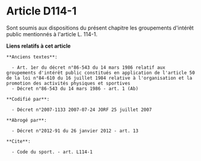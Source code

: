 # Article D114-1

Sont soumis aux dispositions du présent chapitre les groupements d'intérêt public mentionnés à l'article L. 114-1.

**Liens relatifs à cet article**

	**Anciens textes**:

	  - Art. 1er du décret n°86-543 du 14 mars 1986 relatif aux groupements d'intérêt public constitués en application de l'article 50 de la loi n°84-610 du 16 juillet 1984 relative à l'organisation et la promotion des activités physiques et sportives
	  - Décret n°86-543 du 14 mars 1986 - art. 1 (Ab)

	**Codifié par**:

	  - Décret n°2007-1133 2007-07-24 JORF 25 juillet 2007

	**Abrogé par**:

	  - Décret n°2012-91 du 26 janvier 2012 - art. 13

	**Cite**:

	  - Code du sport. - art. L114-1
